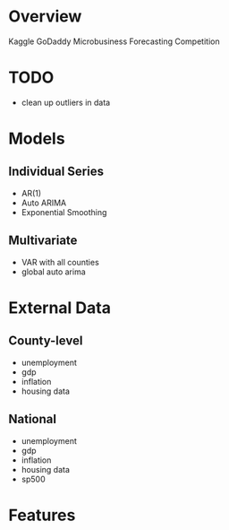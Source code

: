# Overview
Kaggle GoDaddy Microbusiness Forecasting Competition

# TODO
* clean up outliers in data

# Models
## Individual Series
* AR(1)
* Auto ARIMA
* Exponential Smoothing

## Multivariate
* VAR with all counties
* global auto arima

# External Data

## County-level
* unemployment
* gdp
* inflation
* housing data

## National
* unemployment
* gdp
* inflation
* housing data
* sp500

# Features